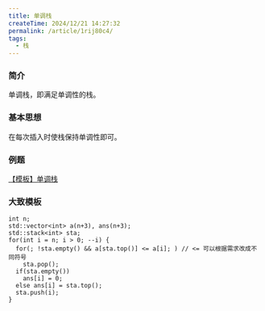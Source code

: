 ```yaml
---
title: 单调栈
createTime: 2024/12/21 14:27:32
permalink: /article/1rij80c4/
tags: 
  - 栈
---
```


### 简介

单调栈，即满足单调性的栈。

### 基本思想

在每次插入时使栈保持单调性即可。

### 例题

[【模板】单调栈](https://www.luogu.com.cn/problem/P5788)

### 大致模板
```cpp{5,6,10}
int n;
std::vector<int> a(n+3), ans(n+3);
std::stack<int> sta;
for(int i = n; i > 0; --i) {
  for(; !sta.empty() && a[sta.top()] <= a[i]; ) // <= 可以根据需求改成不同符号
    sta.pop();
  if(sta.empty()) 
    ans[i] = 0;
  else ans[i] = sta.top();
  sta.push(i);
}
```
